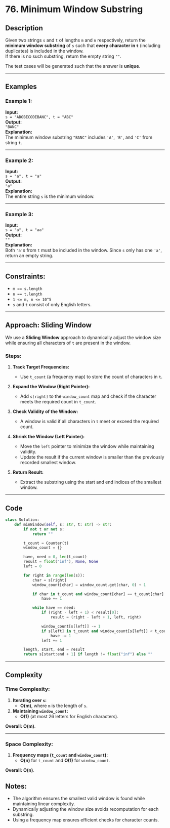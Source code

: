 # 76. Minimum Window Substring

## Description
Given two strings `s` and `t` of lengths `m` and `n` respectively, return the **minimum window substring** of `s` such that **every character in `t`** (including duplicates) is included in the window.  
If there is no such substring, return the empty string `""`.

The test cases will be generated such that the answer is **unique**.

---

## Examples

### Example 1:
**Input:**  
`s = "ADOBECODEBANC", t = "ABC"`  
**Output:**  
`"BANC"`  
**Explanation:**  
The minimum window substring `"BANC"` includes `'A'`, `'B'`, and `'C'` from string `t`.

---

### Example 2:
**Input:**  
`s = "a", t = "a"`  
**Output:**  
`"a"`  
**Explanation:**  
The entire string `s` is the minimum window.

---

### Example 3:
**Input:**  
`s = "a", t = "aa"`  
**Output:**  
`""`  
**Explanation:**  
Both `'a'`s from `t` must be included in the window. Since `s` only has one `'a'`, return an empty string.

---

## Constraints:
- `m == s.length`
- `n == t.length`
- `1 <= m, n <= 10^5`
- `s` and `t` consist of only English letters.

---

## Approach: Sliding Window

We use a **Sliding Window** approach to dynamically adjust the window size while ensuring all characters of `t` are present in the window.

### Steps:
1. **Track Target Frequencies:**  
   - Use `t_count` (a frequency map) to store the count of characters in `t`.

2. **Expand the Window (Right Pointer):**  
   - Add `s[right]` to the `window_count` map and check if the character meets the required count in `t_count`.

3. **Check Validity of the Window:**  
   - A window is valid if all characters in `t` meet or exceed the required count.

4. **Shrink the Window (Left Pointer):**  
   - Move the `left` pointer to minimize the window while maintaining validity.
   - Update the result if the current window is smaller than the previously recorded smallest window.

5. **Return Result:**  
   - Extract the substring using the start and end indices of the smallest window.

---

## Code

```python
class Solution:
    def minWindow(self, s: str, t: str) -> str:
        if not t or not s:
            return ""

        t_count = Counter(t)
        window_count = {}

        have, need = 0, len(t_count)
        result = float("inf"), None, None  
        left = 0

        for right in range(len(s)):
            char = s[right]
            window_count[char] = window_count.get(char, 0) + 1

            if char in t_count and window_count[char] == t_count[char]:
                have += 1

            while have == need:
                if (right - left + 1) < result[0]:
                    result = (right - left + 1, left, right)

                window_count[s[left]] -= 1
                if s[left] in t_count and window_count[s[left]] < t_count[s[left]]:
                    have -= 1
                left += 1

        length, start, end = result
        return s[start:end + 1] if length != float("inf") else ""

```

---

## Complexity

### Time Complexity:
1. **Iterating over `s`:**  
   - **O(m)**, where `m` is the length of `s`.
2. **Maintaining `window_count`:**  
   - **O(1)** (at most 26 letters for English characters).

**Overall:** **O(m)**.

---

### Space Complexity:
1. **Frequency maps (`t_count` and `window_count`):**  
   - **O(n)** for `t_count` and **O(1)** for `window_count`.

**Overall:** **O(n)**.

## Notes:
- The algorithm ensures the smallest valid window is found while maintaining linear complexity.
- Dynamically adjusting the window size avoids recomputation for each substring.
- Using a frequency map ensures efficient checks for character counts.
